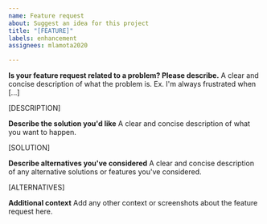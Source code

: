 ```yaml
---
name: Feature request
about: Suggest an idea for this project
title: "[FEATURE]"
labels: enhancement
assignees: mlamota2020

---
```


**Is your feature request related to a problem? Please describe.**
A clear and concise description of what the problem is. Ex. I'm always frustrated when [...]

[DESCRIPTION]

**Describe the solution you'd like**
A clear and concise description of what you want to happen.

[SOLUTION]

**Describe alternatives you've considered**
A clear and concise description of any alternative solutions or features you've considered.

[ALTERNATIVES]

**Additional context**
Add any other context or screenshots about the feature request here.
